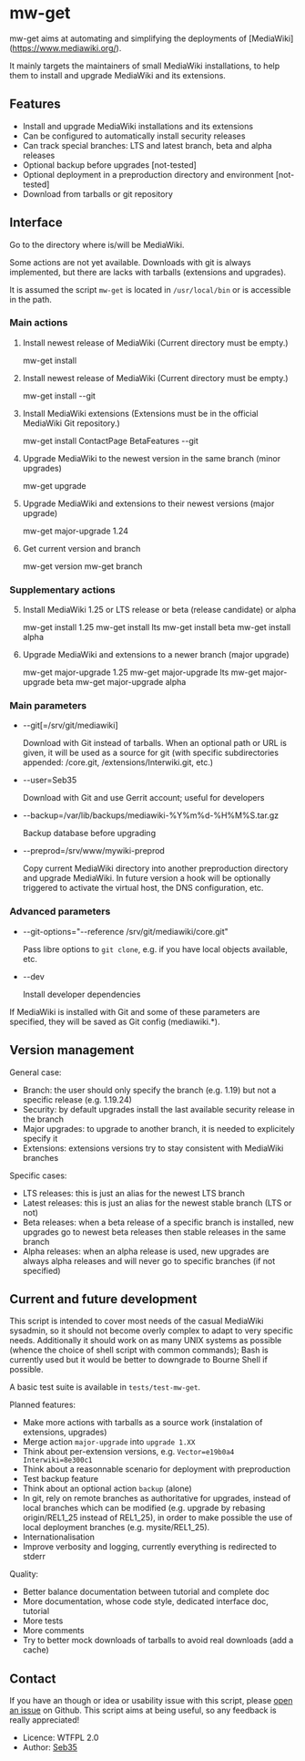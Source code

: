 mw-get
======

mw-get aims at automating and simplifying the deployments of [MediaWiki]
(https://www.mediawiki.org/).

It mainly targets the maintainers of small MediaWiki installations, to help
them to install and upgrade MediaWiki and its extensions.

Features
--------

* Install and upgrade MediaWiki installations and its extensions
* Can be configured to automatically install security releases
* Can track special branches: LTS and latest branch, beta and alpha releases
* Optional backup before upgrades [not-tested]
* Optional deployment in a preproduction directory and environment [not-tested]
* Download from tarballs or git repository

Interface
---------

Go to the directory where is/will be MediaWiki.

Some actions are not yet available. Downloads with git is always implemented,
but there are lacks with tarballs (extensions and upgrades).

It is assumed the script `mw-get` is located in `/usr/local/bin` or is
accessible in the path.

### Main actions

1. Install newest release of MediaWiki
   (Current directory must be empty.)
   
     mw-get install

2. Install newest release of MediaWiki
   (Current directory must be empty.)
   
     mw-get install --git

3. Install MediaWiki extensions
   (Extensions must be in the official MediaWiki Git repository.)
   
     mw-get install ContactPage BetaFeatures --git

4. Upgrade MediaWiki to the newest version in the same branch (minor upgrades)
   
     mw-get upgrade

5. Upgrade MediaWiki and extensions to their newest versions (major upgrade)
   
     mw-get major-upgrade 1.24

5. Get current version and branch
   
     mw-get version
     mw-get branch

### Supplementary actions

5. Install MediaWiki 1.25 or LTS release or beta (release candidate) or alpha
   
     mw-get install 1.25
     mw-get install lts
     mw-get install beta
     mw-get install alpha

6. Upgrade MediaWiki and extensions to a newer branch (major upgrade)
   
     mw-get major-upgrade 1.25
     mw-get major-upgrade lts
     mw-get major-upgrade beta
     mw-get major-upgrade alpha

### Main parameters

- --git[=/srv/git/mediawiki]
  
  Download with Git instead of tarballs.
  When an optional path or URL is given, it will be used as a source for git
  (with specific subdirectories appended: /core.git,
  /extensions/Interwiki.git, etc.)

- --user=Seb35
  
  Download with Git and use Gerrit account; useful for developers

- --backup=/var/lib/backups/mediawiki-%Y%m%d-%H%M%S.tar.gz
  
  Backup database before upgrading

- --preprod=/srv/www/mywiki-preprod
  
  Copy current MediaWiki directory into another preproduction directory and
  upgrade MediaWiki. In future version a hook will be optionally triggered to
  activate the virtual host, the DNS configuration, etc.

### Advanced parameters

- --git-options="--reference /srv/git/mediawiki/core.git"
  
  Pass libre options to `git clone`, e.g. if you have local objects available,
  etc.

- --dev
  
  Install developer dependencies

If MediaWiki is installed with Git and some of these parameters are specified,
they will be saved as Git config (mediawiki.*).


Version management
------------------

General case:
* Branch: the user should only specify the branch (e.g. 1.19) but not a
  specific release (e.g. 1.19.24)
* Security: by default upgrades install the last available security release
  in the branch
* Major upgrades: to upgrade to another branch, it is needed to explicitely
  specify it
* Extensions: extensions versions try to stay consistent with MediaWiki
  branches

Specific cases:
* LTS releases: this is just an alias for the newest LTS branch
* Latest releases: this is just an alias for the newest stable branch
  (LTS or not)
* Beta releases: when a beta release of a specific branch is installed, new
  upgrades go to newest beta releases then stable releases in the same branch
* Alpha releases: when an alpha release is used, new upgrades are always alpha
  releases and will never go to specific branches (if not specified)

Current and future development
------------------------------

This script is intended to cover most needs of the casual MediaWiki sysadmin,
so it should not become overly complex to adapt to very specific needs.
Additionally it should work on as many UNIX systems as possible (whence the
choice of shell script with common commands); Bash is currently used but it
would be better to downgrade to Bourne Shell if possible.

A basic test suite is available in `tests/test-mw-get`.

Planned features:
* Make more actions with tarballs as a source work (instalation of extensions,
  upgrades)
* Merge action `major-upgrade` into `upgrade 1.XX`
* Think about per-extension versions, e.g. `Vector=e19b0a4 Interwiki=8e300c1`
* Think about a reasonnable scenario for deployment with preproduction
* Test backup feature
* Think about an optional action `backup` (alone)
* In git, rely on remote branches as authoritative for upgrades, instead of
  local branches which can be modified (e.g. upgrade by rebasing origin/REL1_25
  instead of REL1_25), in order to make possible the use of local deployment
  branches (e.g. mysite/REL1_25).
* Internationalisation
* Improve verbosity and logging, currently everything is redirected to stderr

Quality:
* Better balance documentation between tutorial and complete doc
* More documentation, whose code style, dedicated interface doc, tutorial
* More tests
* More comments
* Try to better mock downloads of tarballs to avoid real downloads
  (add a cache)

Contact
-------

If you have an though or idea or usability issue with this script, please
[open an issue](https://github.com/Seb35/mw-get/issues) on Github. This script
aims at being useful, so any feedback is really appreciated!

* Licence: WTFPL 2.0
* Author: [Seb35](http://www.mediawiki.org/wiki/User:Seb35)

